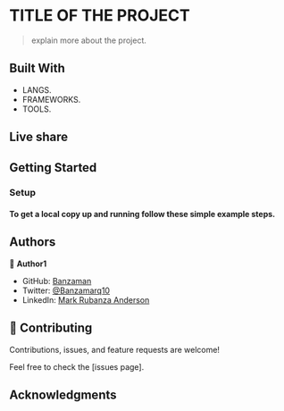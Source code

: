 # TITLE OF THE PROJECT

> explain more about the project.

## Built With

- LANGS.
- FRAMEWORKS.
- TOOLS.

## Live share 

## Getting Started

### Setup

#### To get a local copy up and running follow these simple example steps.


## Authors

👤 **Author1**

- GitHub: [Banzaman](https://github.com/banzaman)
- Twitter: [@Banzamarq10](https://twitter.com/banzamarq10)
- LinkedIn: [Mark Rubanza Anderson](https://www.linkedin.com/in/mark-rubanza-anderson-4399a2211/)


## 🤝 Contributing

Contributions, issues, and feature requests are welcome!

Feel free to check the [issues page].

## Acknowledgments

